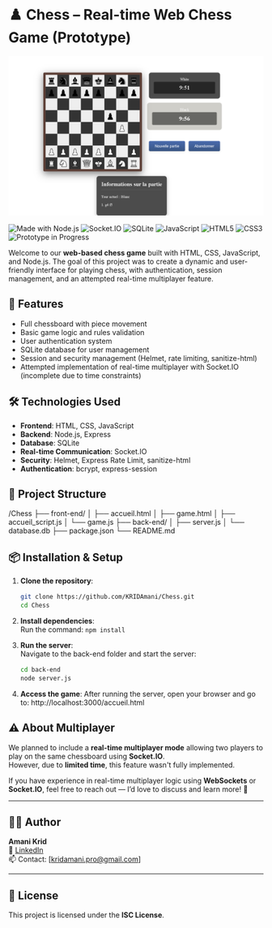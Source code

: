 # ♟️ Chess – Real-time Web Chess Game (Prototype)
![Game Interface Screenshot](interface_game.png)

![Made with Node.js](https://img.shields.io/badge/Node.js-339933?style=for-the-badge&logo=node.js&logoColor=white)
![Socket.IO](https://img.shields.io/badge/Socket.IO-black?style=for-the-badge&logo=socketdotio&logoColor=white)
![SQLite](https://img.shields.io/badge/SQLite-07405E?style=for-the-badge&logo=sqlite&logoColor=white)
![JavaScript](https://img.shields.io/badge/JavaScript-F7DF1E?style=for-the-badge&logo=javascript&logoColor=black)
![HTML5](https://img.shields.io/badge/HTML5-E34F26?style=for-the-badge&logo=html5&logoColor=white)
![CSS3](https://img.shields.io/badge/CSS3-1572B6?style=for-the-badge&logo=css3&logoColor=white)
![Prototype in Progress](https://img.shields.io/badge/Status-Prototype_in_Progress-orange?style=for-the-badge)

Welcome to our **web-based chess game** built with HTML, CSS, JavaScript, and Node.js. The goal of this project was to create a dynamic and user-friendly interface for playing chess, with authentication, session management, and an attempted real-time multiplayer feature.

## 🚀 Features

- Full chessboard with piece movement
- Basic game logic and rules validation
- User authentication system
- SQLite database for user management
- Session and security management (Helmet, rate limiting, sanitize-html)
- Attempted implementation of real-time multiplayer with Socket.IO (incomplete due to time constraints)

## 🛠 Technologies Used

- **Frontend**: HTML, CSS, JavaScript
- **Backend**: Node.js, Express
- **Database**: SQLite
- **Real-time Communication**: Socket.IO
- **Security**: Helmet, Express Rate Limit, sanitize-html
- **Authentication**: bcrypt, express-session

## 📁 Project Structure

/Chess ├── front-end/ │ ├── accueil.html │ ├── game.html │ ├── accueil_script.js │ └── game.js ├── back-end/ │ ├── server.js │ └── database.db ├── package.json └── README.md


## 📦 Installation & Setup

1. **Clone the repository**:
   ```bash
   git clone https://github.com/KRIDAmani/Chess.git
   cd Chess 

2. **Install dependencies**:  
   Run the command: `npm install`

3. **Run the server**:  
   Navigate to the back-end folder and start the server:

   ```bash
   cd back-end
   node server.js

4. **Access the game**: After running the server, open your browser and go to:
   http://localhost:3000/accueil.html

## ⚠️ About Multiplayer

We planned to include a **real-time multiplayer mode** allowing two players to play on the same chessboard using **Socket.IO**.  
However, due to **limited time**, this feature wasn't fully implemented.

If you have experience in real-time multiplayer logic using **WebSockets** or **Socket.IO**, feel free to reach out — I’d love to discuss and learn more! 💬

---

## 👩‍💻 Author

**Amani Krid**  
🔗 [LinkedIn](https://www.linkedin.com/in/amani-krid-63aa3723a)  
📫 Contact: [kridamani.pro@gmail.com]

---

## 📄 License

This project is licensed under the **ISC License**.
